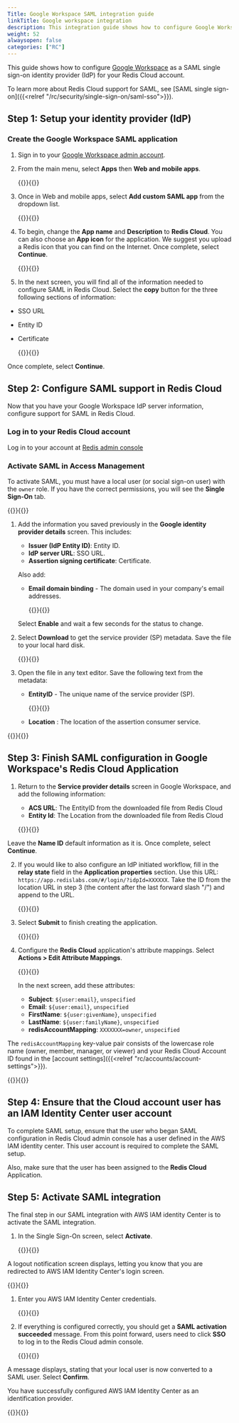 ```yaml
---
Title: Google Workspace SAML integration guide
linkTitle: Google workspace integration
description: This integration guide shows how to configure Google Workspace as a SAML single sign on provider for your Redis Cloud account.
weight: 52
alwaysopen: false
categories: ["RC"]
---
```


This guide shows how to configure [Google Workspace](https://workspace.google.com/) as a SAML single sign-on identity provider (IdP) for your Redis Cloud account.

To learn more about Redis Cloud support for SAML, see [SAML single sign-on]({{<relref "/rc/security/single-sign-on/saml-sso">}}).

## Step 1: Setup your identity provider (IdP)

### Create the Google Workspace SAML application

1. Sign in to your [Google Workspace admin account](https://admin.google.com/).

2. From the main menu, select **Apps** then **Web and mobile apps**.

   {{<image filename="images/rc/saml/google_workspace_saml_0.png" alt="" >}}{{</image>}}

3. Once in Web and mobile apps, select **Add custom SAML app** from the dropdown list.

   {{<image filename="images/rc/saml/google_workspace_saml_1.png" alt="" >}}{{</image>}}

4. To begin, change the **App name** and **Description** to **Redis Cloud**. You can also choose an **App icon** for the application. We suggest you upload a Redis icon that you can find on the Internet. Once complete, select **Continue**.

   {{<image filename="images/rc/saml/google_workspace_saml_2.png" alt="" >}}{{</image>}}

5. In the next screen, you will find all of the information needed to configure SAML in Redis Cloud. Select the **copy** button for the three following sections of information:

* SSO URL
* Entity ID
* Certificate

   {{<image filename="images/rc/saml/google_workspace_saml_3.png" alt="" >}}{{</image>}}

Once complete, select **Continue**.

## Step 2: Configure SAML support in Redis Cloud

Now that you have your Google Workspace IdP server information, configure support for SAML in Redis Cloud.

### Log in to your Redis Cloud account

Log in to your account at [Redis admin console](https://app.redislabs.com/#/login)

### Activate SAML in Access Management

To activate SAML, you must have a local user (or social sign-on user) with the `owner` role. If you have the correct permissions, you will see the **Single Sign-On** tab.

{{<image filename="images/rc/saml/aws_iam_identity_center_saml_7.png" alt="" >}}{{</image>}}

1. Add the information you saved previously in the **Google identity provider details** screen. This includes:

    * **Issuer (IdP Entity ID)**: Entity ID.
    * **IdP server URL**: SSO URL.
    * **Assertion signing certificate**: Certificate.

   Also add:

    * **Email domain binding** - The domain used in your company's email addresses.

      {{<image filename="images/rc/saml/google_workspace_saml_4.png" alt="" >}}{{</image>}}

   Select **Enable** and wait a few seconds for the status to change.

2. Select **Download** to get the service provider (SP) metadata. Save the file to your local hard disk.

   {{<image filename="images/rc/saml/google_workspace_saml_5.png" alt="" >}}{{</image>}}

3. Open the file in any text editor. Save the following text from the metadata:

    * **EntityID** - The unique name of the service provider (SP).

      {{<image filename="images/rc/saml/sm_saml_4.png" alt="" >}}{{</image>}}

   * **Location** : The location of the assertion consumer service.

  {{<image filename="images/rc/saml/sm_saml_5.png" alt="" >}}{{</image>}}

## Step 3: Finish SAML configuration in Google Workspace's Redis Cloud Application

1. Return to the **Service provider details** screen in Google Workspace, and add the following information:

   * **ACS URL**: The EntityID from the downloaded file from Redis Cloud
   * **Entity Id**: The Location from the downloaded file from Redis Cloud

   {{<image filename="images/rc/saml/google_workspace_saml_6.png" alt="" >}}{{</image>}}

Leave the **Name ID** default information as it is. Once complete, select **Continue**.

2. If you would like to also configure an IdP initiated workflow, fill in the **relay state** field in the **Application properties** section. Use this URL: `https://app.redislabs.com/#/login/?idpId=XXXXXX`. Take the ID from the location URL in step 3 (the content after the last forward slash "/") and append to the URL.

   {{<image filename="images/rc/saml/aws_iam_identity_center_saml_11.png" alt="" >}}{{</image>}}

1. Select **Submit** to finish creating the application.

   {{<image filename="images/rc/saml/aws_iam_identity_center_saml_12.png" alt="" >}}{{</image>}}

1. Configure the **Redis Cloud** application's attribute mappings. Select **Actions > Edit Attribute Mappings**.

   {{<image filename="images/rc/saml/aws_iam_identity_center_saml_13.png" alt="" >}}{{</image>}}

   In the next screen, add these attributes:

    * **Subject**: `${user:email}`, `unspecified`
    * **Email**: `${user:email}`, `unspecified`
    * **FirstName**: `${user:givenName}`, `unspecified`
    * **LastName**: `${user:familyName}`, `unspecified`
    * **redisAccountMapping**: `XXXXXXX=owner`, `unspecified`

The `redisAccountMapping` key-value pair consists of the lowercase role name (owner, member, manager, or viewer) and your Redis Cloud Account ID found in the [account settings]({{<relref "rc/accounts/account-settings">}}).

{{<image filename="images/rc/saml/aws_iam_identity_center_saml_14.png" alt="" >}}{{</image>}}

## Step 4: Ensure that the Cloud account user has an IAM Identity Center user account

To complete SAML setup, ensure that the user who began SAML configuration in Redis Cloud admin console has a user defined in the AWS IAM identity center. This user account is required to complete the SAML setup.

Also, make sure that the user has been assigned to the **Redis Cloud** Application.

## Step 5: Activate SAML integration

The final step in our SAML integration with AWS IAM identity Center is to activate the SAML integration.

1. In the Single Sign-On screen, select **Activate**.

   {{<image filename="images/rc/saml/aws_iam_identity_center_saml_15.png" alt="" >}}{{</image>}}

A logout notification screen displays, letting you know that you are redirected to AWS IAM Identity Center's login screen.

{{<image filename="images/rc/saml/aws_iam_identity_center_saml_16.png" alt="" >}}{{</image>}}

1. Enter you AWS IAM Identity Center credentials.

   {{<image filename="images/rc/saml/aws_iam_identity_center_saml_18.png" alt="" >}}{{</image>}}

1. If everything is configured correctly, you should get a **SAML activation succeeded** message. From this point forward, users need to click **SSO** to log in to the Redis Cloud admin console.

   {{<image filename="images/rc/saml/aws_iam_identity_center_saml_19.png" alt="" >}}{{</image>}}

A message displays, stating that your local user is now converted to a SAML user. Select **Confirm**.

You have successfully configured AWS IAM Identity Center as an identification provider.

{{<image filename="images/rc/saml/aws_iam_identity_center_saml_22.png" alt="" >}}{{</image>}}
